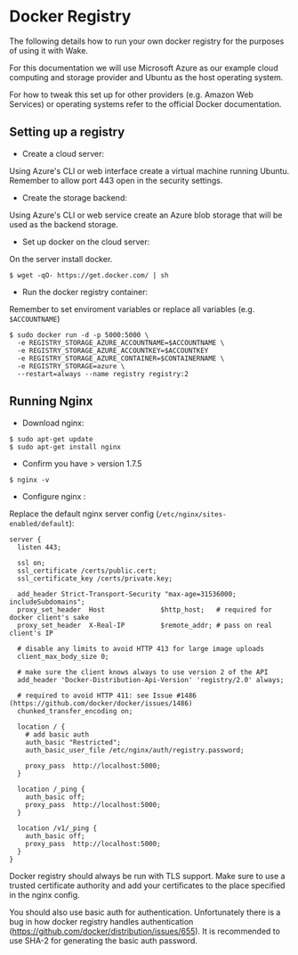 # Docker Registry

The following details how to run your own docker registry for the purposes of
using it with Wake.

For this documentation we will use Microsoft Azure as our example cloud
computing and storage provider and Ubuntu as the host operating system.

For how to tweak this set up for other providers (e.g. Amazon Web Services) or
operating systems refer to the official Docker documentation.

## Setting up a registry

* Create a cloud server:

Using Azure's CLI or web interface create a virtual machine running Ubuntu.
Remember to allow port 443 open in the security settings.

* Create the storage backend:

Using Azure's CLI or web service create an Azure blob storage that will be used as the backend storage.

* Set up docker on the cloud server:

On the server install docker.

`$ wget -qO- https://get.docker.com/ | sh`

* Run the docker registry container:

Remember to set enviroment variables or replace all variables (e.g.  `$ACCOUNTNAME`)

```
$ sudo docker run -d -p 5000:5000 \
  -e REGISTRY_STORAGE_AZURE_ACCOUNTNAME=$ACCOUNTNAME \
  -e REGISTRY_STORAGE_AZURE_ACCOUNTKEY=$ACCOUNTKEY
  -e REGISTRY_STORAGE_AZURE_CONTAINER=$CONTAINERNAME \
  -e REGISTRY_STORAGE=azure \
  --restart=always --name registry registry:2
```

## Running Nginx

* Download nginx:

```
$ sudo apt-get update
$ sudo apt-get install nginx
```

* Confirm you have > version 1.7.5

```
$ nginx -v
```

* Configure nginx :

Replace the default nginx server config (`/etc/nginx/sites-enabled/default`):

```
server {
  listen 443;

  ssl on;
  ssl_certificate /certs/public.cert;
  ssl_certificate_key /certs/private.key;

  add_header Strict-Transport-Security "max-age=31536000; includeSubdomains";
  proxy_set_header  Host              $http_host;   # required for docker client's sake
  proxy_set_header  X-Real-IP         $remote_addr; # pass on real client's IP

  # disable any limits to avoid HTTP 413 for large image uploads
  client_max_body_size 0;

  # make sure the client knows always to use version 2 of the API
  add_header 'Docker-Distribution-Api-Version' 'registry/2.0' always;

  # required to avoid HTTP 411: see Issue #1486 (https://github.com/docker/docker/issues/1486)
  chunked_transfer_encoding on;

  location / {
    # add basic auth
    auth_basic "Restricted";
    auth_basic_user_file /etc/nginx/auth/registry.password;

    proxy_pass  http://localhost:5000;
  }

  location /_ping {
    auth_basic off;
    proxy_pass  http://localhost:5000;
  }

  location /v1/_ping {
    auth_basic off;
    proxy_pass  http://localhost:5000;
  }
}
```

Docker registry should always be run with TLS support. Make sure to use a
trusted certificate authority and add your certificates to the place specified
in the nginx config.

You should also use basic auth for authentication. Unfortunately there is a bug
in how docker registry handles authentication (https://github.com/docker/distribution/issues/655).
It is recommended to use SHA-2 for generating the basic auth password.
